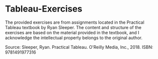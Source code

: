 # Tableau-Exercises

The provided exercises are from assignments located in the Practical Tableau textbook by Ryan Sleeper. The content and structure of the exercises are based on the material provided in the textbook, and I acknowledge the intellectual property belongs to the original author. 

Source: 
Sleeper, Ryan. Practical Tableau. O'Reilly Media, Inc., 2018.
ISBN: 9781491977316

